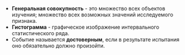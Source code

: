 * **Генеральная совокупность** - это множество всех объектов изучения; множество всех возможных значений исследуемого признака.
* **Гистограмма** - графическое изображение интервального статистического ряда.
* Событие называется **достоверным**, если в результате испытания оно обязательно должно произойти.